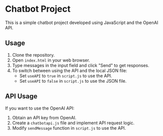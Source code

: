 
# Chatbot Project

This is a simple chatbot project developed using JavaScript and the OpenAI API.

## Usage

1. Clone the repository.
2. Open `index.html` in your web browser.
3. Type messages in the input field and click "Send" to get responses.
4. To switch between using the API and the local JSON file:
   - Set `useAPI` to `true` in `script.js` to use the API.
   - Set `useAPI` to `false` in `script.js` to use the JSON file.

## API Usage

If you want to use the OpenAI API:
1. Obtain an API key from OpenAI.
2. Create a `chatbotapi.js` file and implement API request logic.
3. Modify `sendMessage` function in `script.js` to use the API.

